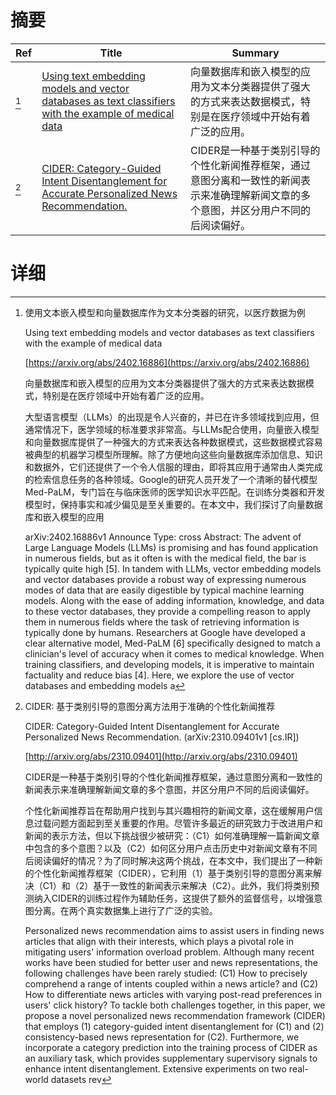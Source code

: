 # 摘要

| Ref | Title | Summary |
| --- | --- | --- |
| [^1] | [Using text embedding models and vector databases as text classifiers with the example of medical data](https://arxiv.org/abs/2402.16886) | 向量数据库和嵌入模型的应用为文本分类器提供了强大的方式来表达数据模式，特别是在医疗领域中开始有着广泛的应用。 |
| [^2] | [CIDER: Category-Guided Intent Disentanglement for Accurate Personalized News Recommendation.](http://arxiv.org/abs/2310.09401) | CIDER是一种基于类别引导的个性化新闻推荐框架，通过意图分离和一致性的新闻表示来准确理解新闻文章的多个意图，并区分用户不同的后阅读偏好。 |

# 详细

[^1]: 使用文本嵌入模型和向量数据库作为文本分类器的研究，以医疗数据为例

    Using text embedding models and vector databases as text classifiers with the example of medical data

    [https://arxiv.org/abs/2402.16886](https://arxiv.org/abs/2402.16886)

    向量数据库和嵌入模型的应用为文本分类器提供了强大的方式来表达数据模式，特别是在医疗领域中开始有着广泛的应用。

    

    大型语言模型（LLMs）的出现是令人兴奋的，并已在许多领域找到应用，但通常情况下，医学领域的标准要求非常高。与LLMs配合使用，向量嵌入模型和向量数据库提供了一种强大的方式来表达各种数据模式，这些数据模式容易被典型的机器学习模型所理解。除了方便地向这些向量数据库添加信息、知识和数据外，它们还提供了一个令人信服的理由，即将其应用于通常由人类完成的检索信息任务的各种领域。Google的研究人员开发了一个清晰的替代模型Med-PaLM，专门旨在与临床医师的医学知识水平匹配。在训练分类器和开发模型时，保持事实和减少偏见是至关重要的。在本文中，我们探讨了向量数据库和嵌入模型的应用

    arXiv:2402.16886v1 Announce Type: cross  Abstract: The advent of Large Language Models (LLMs) is promising and has found application in numerous fields, but as it often is with the medical field, the bar is typically quite high [5]. In tandem with LLMs, vector embedding models and vector databases provide a robust way of expressing numerous modes of data that are easily digestible by typical machine learning models. Along with the ease of adding information, knowledge, and data to these vector databases, they provide a compelling reason to apply them in numerous fields where the task of retrieving information is typically done by humans. Researchers at Google have developed a clear alternative model, Med-PaLM [6] specifically designed to match a clinician's level of accuracy when it comes to medical knowledge. When training classifiers, and developing models, it is imperative to maintain factuality and reduce bias [4]. Here, we explore the use of vector databases and embedding models a
    
[^2]: CIDER: 基于类别引导的意图分离方法用于准确的个性化新闻推荐

    CIDER: Category-Guided Intent Disentanglement for Accurate Personalized News Recommendation. (arXiv:2310.09401v1 [cs.IR])

    [http://arxiv.org/abs/2310.09401](http://arxiv.org/abs/2310.09401)

    CIDER是一种基于类别引导的个性化新闻推荐框架，通过意图分离和一致性的新闻表示来准确理解新闻文章的多个意图，并区分用户不同的后阅读偏好。

    

    个性化新闻推荐旨在帮助用户找到与其兴趣相符的新闻文章，这在缓解用户信息过载问题方面起到至关重要的作用。尽管许多最近的研究致力于改进用户和新闻的表示方法，但以下挑战很少被研究：（C1）如何准确理解一篇新闻文章中包含的多个意图？以及（C2）如何区分用户点击历史中对新闻文章有不同后阅读偏好的情况？为了同时解决这两个挑战，在本文中，我们提出了一种新的个性化新闻推荐框架（CIDER），它利用（1）基于类别引导的意图分离来解决（C1）和（2）基于一致性的新闻表示来解决（C2）。此外，我们将类别预测纳入CIDER的训练过程作为辅助任务，这提供了额外的监督信号，以增强意图分离。在两个真实数据集上进行了广泛的实验。

    Personalized news recommendation aims to assist users in finding news articles that align with their interests, which plays a pivotal role in mitigating users' information overload problem. Although many recent works have been studied for better user and news representations, the following challenges have been rarely studied: (C1) How to precisely comprehend a range of intents coupled within a news article? and (C2) How to differentiate news articles with varying post-read preferences in users' click history? To tackle both challenges together, in this paper, we propose a novel personalized news recommendation framework (CIDER) that employs (1) category-guided intent disentanglement for (C1) and (2) consistency-based news representation for (C2). Furthermore, we incorporate a category prediction into the training process of CIDER as an auxiliary task, which provides supplementary supervisory signals to enhance intent disentanglement. Extensive experiments on two real-world datasets rev
    

